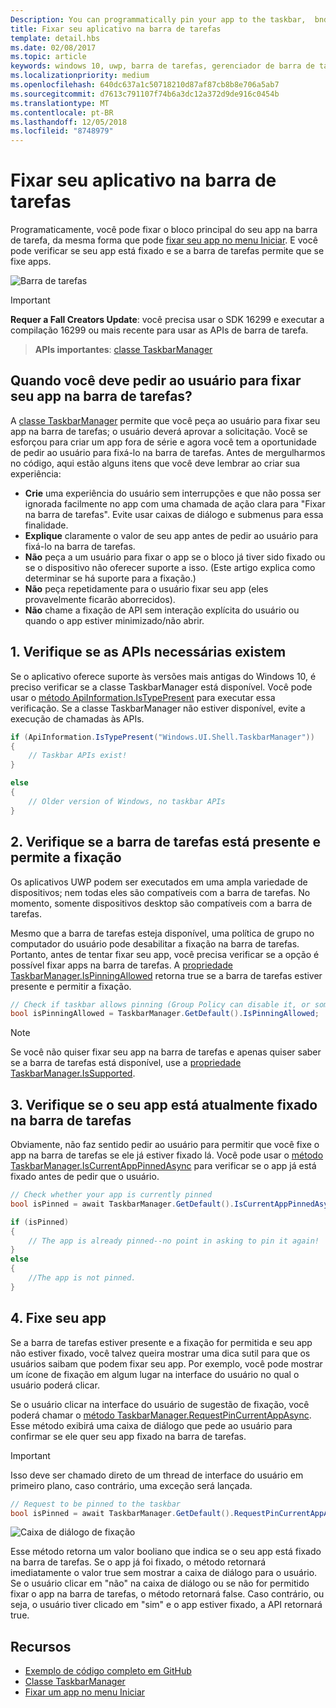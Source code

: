 ```yaml
---
Description: You can programmatically pin your app to the taskbar,  bnd you can check if it's currently pinned.
title: Fixar seu aplicativo na barra de tarefas
template: detail.hbs
ms.date: 02/08/2017
ms.topic: article
keywords: windows 10, uwp, barra de tarefas, gerenciador de barra de tarefas, fixar na barra de tarefas, bloco principal
ms.localizationpriority: medium
ms.openlocfilehash: 640dc637a1c50718210d87af87cb8b8e706a5ab7
ms.sourcegitcommit: d7613c791107f74b6a3dc12a372d9de916c0454b
ms.translationtype: MT
ms.contentlocale: pt-BR
ms.lasthandoff: 12/05/2018
ms.locfileid: "8748979"
---
```

# <a name="pin-your-app-to-the-taskbar"></a>Fixar seu aplicativo na barra de tarefas

Programaticamente, você pode fixar o bloco principal do seu app na barra de tarefa, da mesma forma que pode [fixar seu app no menu Iniciar](tiles-and-notifications/primary-tile-apis.md). E você pode verificar se seu app está fixado e se a barra de tarefas permite que se fixe apps. 

![Barra de tarefas](images/taskbar/taskbar.png)

> [!IMPORTANT]
> **Requer a Fall Creators Update**: você precisa usar o SDK 16299 e executar a compilação 16299 ou mais recente para usar as APIs de barra de tarefa.

> **APIs importantes**: [classe TaskbarManager](https://docs.microsoft.com/uwp/api/windows.ui.shell.taskbarmanager) 


## <a name="when-should-you-ask-the-user-to-pin-your-app-to-the-taskbar"></a>Quando você deve pedir ao usuário para fixar seu app na barra de tarefas? 

A [classe TaskbarManager](https://docs.microsoft.com/uwp/api/windows.ui.shell.taskbarmanager) permite que você peça ao usuário para fixar seu app na barra de tarefas; o usuário deverá aprovar a solicitação. Você se esforçou para criar um app fora de série e agora você tem a oportunidade de pedir ao usuário para fixá-lo na barra de tarefas. Antes de mergulharmos no código, aqui estão alguns itens que você deve lembrar ao criar sua experiência:

* **Crie** uma experiência do usuário sem interrupções e que não possa ser ignorada facilmente no app com uma chamada de ação clara para "Fixar na barra de tarefas". Evite usar caixas de diálogo e submenus para essa finalidade. 
* **Explique** claramente o valor de seu app antes de pedir ao usuário para fixá-lo na barra de tarefas.
* **Não** peça a um usuário para fixar o app se o bloco já tiver sido fixado ou se o dispositivo não oferecer suporte a isso. (Este artigo explica como determinar se há suporte para a fixação.)
* **Não** peça repetidamente para o usuário fixar seu app (eles provavelmente ficarão aborrecidos).
* **Não** chame a fixação de API sem interação explícita do usuário ou quando o app estiver minimizado/não abrir.


## <a name="1-check-whether-the-required-apis-exist"></a>1. Verifique se as APIs necessárias existem

Se o aplicativo oferece suporte às versões mais antigas do Windows 10, é preciso verificar se a classe TaskbarManager está disponível. Você pode usar o [método ApiInformation.IsTypePresent](https://docs.microsoft.com/en-us/uwp/api/windows.foundation.metadata.apiinformation#Windows_Foundation_Metadata_ApiInformation_IsTypePresent_System_String_) para executar essa verificação. Se a classe TaskbarManager não estiver disponível, evite a execução de chamadas às APIs.

```csharp
if (ApiInformation.IsTypePresent("Windows.UI.Shell.TaskbarManager"))
{
    // Taskbar APIs exist!
}

else
{
    // Older version of Windows, no taskbar APIs
}
```


## <a name="2-check-whether-taskbar-is-present-and-allows-pinning"></a>2. Verifique se a barra de tarefas está presente e permite a fixação

Os aplicativos UWP podem ser executados em uma ampla variedade de dispositivos; nem todas eles são compatíveis com a barra de tarefas. No momento, somente dispositivos desktop são compatíveis com a barra de tarefas. 

Mesmo que a barra de tarefas esteja disponível, uma política de grupo no computador do usuário pode desabilitar a fixação na barra de tarefas. Portanto, antes de tentar fixar seu app, você precisa verificar se a opção é possível fixar apps na barra de tarefas. A [propriedade TaskbarManager.IsPinningAllowed](https://docs.microsoft.com/uwp/api/windows.ui.shell.taskbarmanager.IsPinningAllowed) retorna true se a barra de tarefas estiver presente e permitir a fixação. 

```csharp
// Check if taskbar allows pinning (Group Policy can disable it, or some device families don't have taskbar)
bool isPinningAllowed = TaskbarManager.GetDefault().IsPinningAllowed;
```

> [!NOTE]
> Se você não quiser fixar seu app na barra de tarefas e apenas quiser saber se a barra de tarefas está disponível, use a [propriedade TaskbarManager.IsSupported](https://docs.microsoft.com/uwp/api/windows.ui.shell.taskbarmanager.IsSupported).


## <a name="3-check-whether-your-app-is-currently-pinned-to-the-taskbar"></a>3. Verifique se o seu app está atualmente fixado na barra de tarefas

Obviamente, não faz sentido pedir ao usuário para permitir que você fixe o app na barra de tarefas se ele já estiver fixado lá. Você pode usar o [método TaskbarManager.IsCurrentAppPinnedAsync](https://docs.microsoft.com/uwp/api/windows.ui.shell.taskbarmanager.IsCurrentAppPinnedAsync) para verificar se o app já está fixado antes de pedir que o usuário.

```csharp
// Check whether your app is currently pinned
bool isPinned = await TaskbarManager.GetDefault().IsCurrentAppPinnedAsync();

if (isPinned)
{
    // The app is already pinned--no point in asking to pin it again!
}
else 
{
    //The app is not pinned. 
}
```


##  <a name="4-pin-your-app"></a>4. Fixe seu app

Se a barra de tarefas estiver presente e a fixação for permitida e seu app não estiver fixado, você talvez queira mostrar uma dica sutil para que os usuários saibam que podem fixar seu app. Por exemplo, você pode mostrar um ícone de fixação em algum lugar na interface do usuário no qual o usuário poderá clicar. 

Se o usuário clicar na interface do usuário de sugestão de fixação, você poderá chamar o [método TaskbarManager.RequestPinCurrentAppAsync](https://docs.microsoft.com/uwp/api/windows.ui.shell.taskbarmanager.RequestPinCurrentAppAsync). Esse método exibirá uma caixa de diálogo que pede ao usuário para confirmar se ele quer seu app fixado na barra de tarefas.

> [!IMPORTANT]
> Isso deve ser chamado direto de um thread de interface do usuário em primeiro plano, caso contrário, uma exceção será lançada.

```csharp
// Request to be pinned to the taskbar
bool isPinned = await TaskbarManager.GetDefault().RequestPinCurrentAppAsync();
```

![Caixa de diálogo de fixação](images/taskbar/pin-dialog.png)

Esse método retorna um valor booliano que indica se o seu app está fixado na barra de tarefas. Se o app já foi fixado, o método retornará imediatamente o valor true sem mostrar a caixa de diálogo para o usuário. Se o usuário clicar em "não" na caixa de diálogo ou se não for permitido fixar o app na barra de tarefas, o método retornará false. Caso contrário, ou seja, o usuário tiver clicado em "sim" e o app estiver fixado, a API retornará true.


## <a name="resources"></a>Recursos

* [Exemplo de código completo em GitHub](https://github.com/WindowsNotifications/quickstart-pin-to-taskbar)
* [Classe TaskbarManager](https://docs.microsoft.com/uwp/api/windows.ui.shell.taskbarmanager)
* [Fixar um app no menu Iniciar](tiles-and-notifications/primary-tile-apis.md)